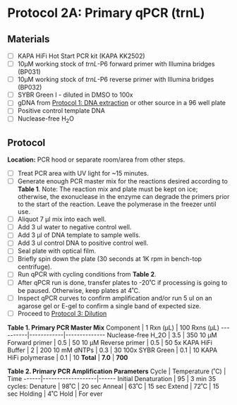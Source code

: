 # Protocol 2A: Primary qPCR (trnL)

## Materials
- [ ] KAPA HiFi Hot Start PCR kit (KAPA KK2502)
- [ ] 10µM working stock of *trnL*-P6 forward primer with Illumina bridges (BP031)
- [ ] 10µM working stock of *trnL*-P6 reverse primer with Illumina bridges (BP032)
- [ ] SYBR Green I - diluted in DMSO to 100x
- [ ] gDNA from [Protocol 1: DNA extraction](https://github.com/bpetrone/mb-pipeline/blob/master/protocols/1_dna_extraction.md) or other source in a 96 well plate
- [ ] Positive control template DNA
- [ ] Nuclease-free H<sub>2</sub>O

## Protocol
**Location:** PCR hood or separate room/area from other steps.
- [ ] Treat PCR area with UV light for ~15 minutes.
- [ ] Generate enough PCR master mix for the reactions desired according to **Table 1**. Note: The reaction mix and plate must be kept on ice; otherwise, the exonuclease in the enzyme can degrade the primers prior to the start of the reaction. Leave the polymerase in the freezer until use.
- [ ] Aliquot 7 µl mix into each well.
- [ ] Add 3 ul water to negative control well.
- [ ] Add 3 µl of DNA template to sample wells.
- [ ] Add 3 ul control DNA to positive control well.
- [ ] Seal plate with optical film.
- [ ] Briefly spin down the plate (30 seconds at 1K rpm in bench-top centrifuge).  
- [ ] Run qPCR with cycling conditions from **Table 2**.
- [ ] After qPCR run is done, transfer plates to -20˚C if processing is going to be paused.  Otherwise, keep plates at 4˚C.  
- [ ] Inspect qPCR curves to confirm amplification and/or run 5 ul on an agarose gel or E-gel to confirm a single band of expected size.
- [ ] Proceed to [Protocol 3: Dilution](https://github.com/bpetrone/mb-pipeline/edit/master/protocols/3_dilution.md)

**Table 1. Primary PCR Master Mix**
Component	| 1 Rxn (µL) | 100 Rxns (µL) 
----------|------------|--------------
Nuclease-free H_2O	| 3.5 | 350
10 µM Forward primer	| 0.5	| 50
10 µM Reverse primer	| 0.5	| 50
5x KAPA HiFi Buffer	| 2	| 200
10 mM dNTPs	| 0.3 |	30
100x SYBR Green	| 0.1	| 10
KAPA HiFi polymerase	| 0.1	| 10
**Total**	| **7.0**	| **700**

**Table 2. Primary PCR Amplification Parameters**
Cycle |	Temperature (˚C)  | Time
------|-------------------|------
Initial Denaturation   |	95	| 3 min
35 cycles:
Denature | 98˚C | 20 sec
Anneal | 63˚C	| 15 sec
Extend | 72˚C | 15 sec
Holding	| 4˚C	Hold | For ever
